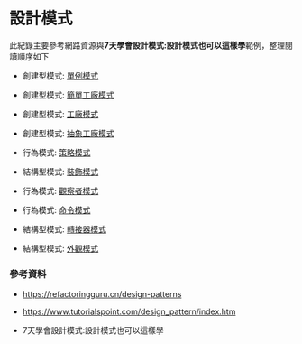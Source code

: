 # 設計模式

此紀錄主要參考網路資源與**7天學會設計模式:設計模式也可以這樣學**範例，整理閱讀順序如下

- 創建型模式: [單例模式](./CreationalPatterns/Singleton/README.md)

- 創建型模式: [簡單工廠模式](./CreationalPatterns/SimpleFactory/README.md)

- 創建型模式: [工廠模式](./CreationalPatterns/Factory/README.md)

- 創建型模式: [抽象工廠模式](./CreationalPatterns/AbstractFactory/README.md)

- 行為模式: [策略模式](./BehavioralPatterns/Strategy/README.md)

- 結構型模式: [裝飾模式](./StructuralPatterns/Decorator/README.md)

- 行為模式: [觀察者模式](./BehavioralPatterns/Observer/README.md)

- 行為模式: [命令模式](./BehavioralPatterns/Command/README.md)

- 結構型模式: [轉接器模式](./StructuralPatterns/Adapter/README.md)

- 結構型模式: [外觀模式](./StructuralPatterns/Facade/README.md)

### 參考資料

- https://refactoringguru.cn/design-patterns

- https://www.tutorialspoint.com/design_pattern/index.htm

- 7天學會設計模式:設計模式也可以這樣學

